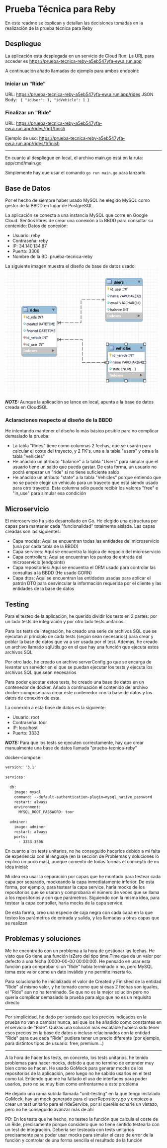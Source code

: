 # Prueba Técnica para Reby
En este readme se explican y detallan las decisiones tomadas en la realización de la prueba técnica para Reby

## Despliegue
La aplicación está desplegada en un servicio de Cloud Run. La URL para acceder es https://prueba-tecnica-reby-a5eb547yfa-ew.a.run.app

A continuación añado llamadas de ejemplo para ambos endpoint:

### Iniciar un "Ride"
URL: https://prueba-tecnica-reby-a5eb547yfa-ew.a.run.app/rides
JSON Body:
<code>
{
    "idUser": 1,
    "idVehicle": 1
}
</code>

### Finalizar un "Ride"
URL: https://prueba-tecnica-reby-a5eb547yfa-ew.a.run.app/rides/{id}/finish

Ejemplo de uso: https://prueba-tecnica-reby-a5eb547yfa-ew.a.run.app/rides/1/finish

---

En cuanto al despliegue en local, el archivo main.go está en la ruta: app/cmd/main.go

Simplemente hay que usar el comando <code>go run main.go</code> para lanzarlo

## Base de Datos
Por el hecho de siempre haber usado MySQL he elegido MySQL como gestor de la BBDD en lugar de PostgreSQL.

La aplicación se conecta a una instancia MySQL que corre en Google Cloud. Sentios libres de crear una conexión a la BBDD para consultar su contenido:
Datos de conexión:
* Usuario: reby
* Contraseña: reby
* IP: 34.140.134.87
* Puerto: 3306
* Nombre de la BD: prueba-tecnica-reby

La siguiente imagen muestra el diseño de base de datos usado:
![Image text](https://github.com/Blorks/prueba-tecnica-reby/blob/develop/cmd/server/bd_design_v3.png)

**_NOTE:_** Aunque la aplicación se lance en local, apunta a la base de datos creada en CloudSQL

### Aclaraciones respecto al diseño de la BBDD
He intentando mantener el diseño lo más básico posible para no complicar demasiado la prueba:

* La tabla "Rides" tiene como columnas 2 fechas, que se usarán para calcular el coste del trayecto, y 2 FK's, una a la tabla "users" y otra a la tabla "vehicles"
* He añadido un atributo "balance" a la tabla "Users" para simular que el usuario tiene un saldo que pueda gastar. De esta forma, un usuario no podrá empezar un "ride" si no tiene suficiente saldo
* He añadido un atributo "state" a la tabla "Vehicles" porque entiendo que no se puede elegir un vehiculo para un trayecto que está siendo usado para otro trayecto. Esta columna sólo puede recibir los valores "free" e "in_use" para simular esa condición

## Microservicio
El microservicio ha sido desarrollado en Go. He elegido una estructura por capas para mantener cada "funcionalidad" totalmente aislada. Las capas creadas son las siguientes:
* Capa models: Aquí se encuentran todas las entidades del microservicio (una por cada tabla de la BBDD)
* Capa services: Aquí se encuentra la lógica de negocio del microservicio
* Capa controllers: Aquí se encuentran los puntos de entrada del microservicio (endpoints)
* Capa repositories: Aquí se encuentra el ORM usado para controlar las consultas a la BBDD (He usado GORN)
* Capa dtos: Aquí se encuentran las entidades usadas para aplicar el patrón DTO para desvincular la información requerida por el cliente y las entidades de la base de datos

## Testing
Para el testeo de la aplicación, he querido dividir los tests en 2 partes: por un lado tests de integración y por otro lado tests unitarios.

Para los tests de integración, he creado una serie de archivos SQL que se ejecutan al principio de cada tests (según sean necesarios) para crear y poblar la base de datos que va a ser usada por el test. Además, he creado un archivo llamado sqlUtils.go en el que hay una función que ejecuta estos archivos SQL

Por otro lado, he creado un archivo serverConfig.go que se encarga de levantar un servidor en el que se puedan ejecutar los tests y ejecuta los archivos SQL que sean necesarios

Para poder ejecutar estos tests, he creado una base de datos en un contenedor de docker. Añado a continuación el contenido del archivo docker-compose para crear este contenedor con la base de datos y los datos de conexión de esta.

La conexión a esta base de datos es la siguiente:
* Usuario: root
* Contraseña: toor
* IP: localhost
* Puerto: 3333

**_NOTE:_** Para que los tests se ejecuten correctamente, hay que crear manualmente una base de datos llamada "prueba-tecnica-reby"

docker-compose:
```
version: '3.1'

services:

  db:
    image: mysql
    command: --default-authentication-plugin=mysql_native_password
    restart: always
    environment:
      MYSQL_ROOT_PASSWORD: toor

  adminer:
    image: adminer
    restart: always
    ports:
      - 3333:3306
```

En cuanto a los tests unitarios, no he conseguido hacerlos debido a mi falta de experiencia con el lenguaje (en la sección de Problemas y soluciones lo explico un poco más), aunque comento de todas formas el concepto de mi idea inicial:

Mi idea era usar la separación por capas que he montado para testear cada capa por separado, mockeando la capa inmediatamente inferior. De esta forma, por ejemplo, para testear la capa service, haría mocks de los repositorios que se usaran y comprobaría el número de veces que se llama a los repositorios y con que parámetros. Siguiendo con la misma idea, para testear la capa controller, haría mocks de la capa service.

De esta forma, creo una especie de caja negra con cada capa en la que testeo los parámetros de entrada y salida, y las llamadas a otras capas que se realizan

## Problemas y soluciones
Me he encontrado con un problema a la hora de gestionar las fechas. He visto que Go tiene una función IsZero del tipo time.Time que da un valor por defecto a una fecha (0000-00-00 00:00:00). He pensado en usar esta función para comprobar si un "Ride" había terminado o no, pero MySQL toma este valor como un dato inválido y no permite insertarlo.

Para solucionarlo he inicializado el valor de Created y Finished de la entidad "Ride" al mismo valor, y he tomado como que si esas 2 fechas son iguales, el "Ride" aun no ha terminado. Se que no es la mejor solución pero no quería complicar demasiado la prueba para algo que no es un requisito directo

---

Por simplicidad, he dado por sentado que los precios indicados en la prueba no van a cambiar nunca, así que los he añadido como constantes en el servicio de "Ride". Quizás una solución más escalable hubiera sido tener esos precios en la base de datos o incluso relacionados con la entidad "Ride" para que cada "Ride" pudiera tener un precio diferente (por ejemplo, para distintos tipos de usuario: free, premium...)

---

A la hora de hacer los tests, en concreto, los tests unitarios, he tenido problemas para hacer mocks, debido a que no termino de entender muy bien como se hacen. He usado GoMock para generar mocks de los repositorios de la aplicación, pero luego no he sabido usarlos en el test como tal. Entiendo que me ha faltado el uso de interfaces para poder usarlos, pero no se muy bien como enfrentarme a este problema

He dejado una rama subida llamada "unit-testing" en la que tengo instalado GoMock, hay un mock generado para el userRepository.go y empiezo a crear un test unitario para el rideService, por si queréis echarle un vistazo, pero no he conseguido avanzar más de ahí

PD: En los tests que he hecho, no testeo la función que calcula el coste de un Ride, precisamente porque considero que no tiene sentido testearla con un test de integración. Debería ser testeada con tests unitarios precisamente para poder usar mocks para simular el caso de error de la función y controlar de una forma sencilla el resultado de la función